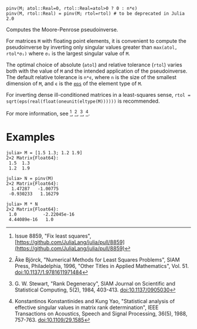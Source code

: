 ```
pinv(M; atol::Real=0, rtol::Real=atol>0 ? 0 : n*ϵ)
pinv(M, rtol::Real) = pinv(M; rtol=rtol) # to be deprecated in Julia 2.0
```

Computes the Moore-Penrose pseudoinverse.

For matrices `M` with floating point elements, it is convenient to compute the pseudoinverse by inverting only singular values greater than `max(atol, rtol*σ₁)` where `σ₁` is the largest singular value of `M`.

The optimal choice of absolute (`atol`) and relative tolerance (`rtol`) varies both with the value of `M` and the intended application of the pseudoinverse. The default relative tolerance is `n*ϵ`, where `n` is the size of the smallest dimension of `M`, and `ϵ` is the [`eps`](@ref) of the element type of `M`.

For inverting dense ill-conditioned matrices in a least-squares sense, `rtol = sqrt(eps(real(float(oneunit(eltype(M))))))` is recommended.

For more information, see [^issue8859], [^B96], [^S84], [^KY88].

# Examples

```jldoctest
julia> M = [1.5 1.3; 1.2 1.9]
2×2 Matrix{Float64}:
 1.5  1.3
 1.2  1.9

julia> N = pinv(M)
2×2 Matrix{Float64}:
  1.47287   -1.00775
 -0.930233   1.16279

julia> M * N
2×2 Matrix{Float64}:
 1.0          -2.22045e-16
 4.44089e-16   1.0
```

[^issue8859]: Issue 8859, "Fix least squares", [https://github.com/JuliaLang/julia/pull/8859](https://github.com/JuliaLang/julia/pull/8859)

[^B96]: Åke Björck, "Numerical Methods for Least Squares Problems",  SIAM Press, Philadelphia, 1996, "Other Titles in Applied Mathematics", Vol. 51. [doi:10.1137/1.9781611971484](http://epubs.siam.org/doi/book/10.1137/1.9781611971484)

[^S84]: G. W. Stewart, "Rank Degeneracy", SIAM Journal on Scientific and Statistical Computing, 5(2), 1984, 403-413. [doi:10.1137/0905030](http://epubs.siam.org/doi/abs/10.1137/0905030)

[^KY88]: Konstantinos Konstantinides and Kung Yao, "Statistical analysis of effective singular values in matrix rank determination", IEEE Transactions on Acoustics, Speech and Signal Processing, 36(5), 1988, 757-763. [doi:10.1109/29.1585](https://doi.org/10.1109/29.1585)
